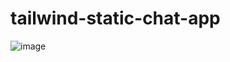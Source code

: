 # tailwind-static-chat-app
![image](https://github.com/user-attachments/assets/272ebc65-2e41-404c-8234-aedb5a6159fd)
